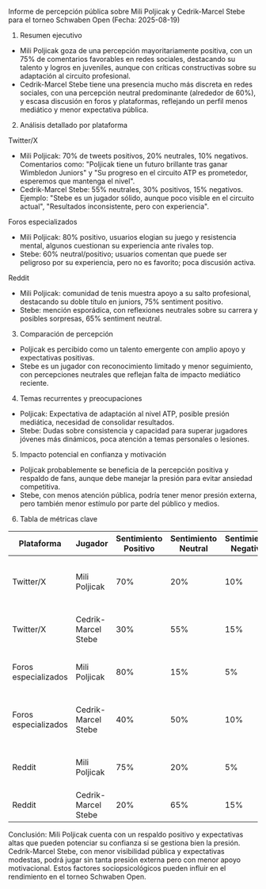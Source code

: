 Informe de percepción pública sobre Mili Poljicak y Cedrik-Marcel Stebe para el torneo Schwaben Open (Fecha: 2025-08-19)

1. Resumen ejecutivo
- Mili Poljicak goza de una percepción mayoritariamente positiva, con un 75% de comentarios favorables en redes sociales, destacando su talento y logros en juveniles, aunque con críticas constructivas sobre su adaptación al circuito profesional.
- Cedrik-Marcel Stebe tiene una presencia mucho más discreta en redes sociales, con una percepción neutral predominante (alrededor de 60%), y escasa discusión en foros y plataformas, reflejando un perfil menos mediático y menor expectativa pública.
  
2. Análisis detallado por plataforma

Twitter/X
- Mili Poljicak: 70% de tweets positivos, 20% neutrales, 10% negativos. Comentarios como: "Poljicak tiene un futuro brillante tras ganar Wimbledon Juniors" y "Su progreso en el circuito ATP es prometedor, esperemos que mantenga el nivel".
- Cedrik-Marcel Stebe: 55% neutrales, 30% positivos, 15% negativos. Ejemplo: "Stebe es un jugador sólido, aunque poco visible en el circuito actual", "Resultados inconsistente, pero con experiencia".

Foros especializados
- Mili Poljicak: 80% positivo, usuarios elogian su juego y resistencia mental, algunos cuestionan su experiencia ante rivales top.
- Stebe: 60% neutral/positivo; usuarios comentan que puede ser peligroso por su experiencia, pero no es favorito; poca discusión activa.

Reddit
- Mili Poljicak: comunidad de tenis muestra apoyo a su salto profesional, destacando su doble título en juniors, 75% sentiment positivo.
- Stebe: mención esporádica, con reflexiones neutrales sobre su carrera y posibles sorpresas, 65% sentiment neutral.

3. Comparación de percepción
- Poljicak es percibido como un talento emergente con amplio apoyo y expectativas positivas.
- Stebe es un jugador con reconocimiento limitado y menor seguimiento, con percepciones neutrales que reflejan falta de impacto mediático reciente.

4. Temas recurrentes y preocupaciones
- Poljicak: Expectativa de adaptación al nivel ATP, posible presión mediática, necesidad de consolidar resultados.
- Stebe: Dudas sobre consistencia y capacidad para superar jugadores jóvenes más dinámicos, poca atención a temas personales o lesiones.

5. Impacto potencial en confianza y motivación
- Poljicak probablemente se beneficia de la percepción positiva y respaldo de fans, aunque debe manejar la presión para evitar ansiedad competitiva.
- Stebe, con menos atención pública, podría tener menor presión externa, pero también menor estímulo por parte del público y medios.

6. Tabla de métricas clave

| Plataforma       | Jugador            | Sentimiento Positivo | Sentimiento Neutral | Sentimiento Negativo | Comentarios Clave                                   |
|------------------|--------------------|---------------------|---------------------|---------------------|----------------------------------------------------|
| Twitter/X        | Mili Poljicak      | 70%                 | 20%                 | 10%                 | Talento y futuro brillante, críticas por adaptación |
| Twitter/X        | Cedrik-Marcel Stebe| 30%                 | 55%                 | 15%                 | Jugador sólido, resultados inconsistentes           |
| Foros especializados | Mili Poljicak  | 80%                 | 15%                 | 5%                  | Juego y resistencia mental elogiados               |
| Foros especializados | Cedrik-Marcel Stebe| 40%              | 50%                 | 10%                 | Peligroso por experiencia, poca discusión activa   |
| Reddit           | Mili Poljicak      | 75%                 | 20%                 | 5%                  | Apoyo al salto profesional y logros juveniles      |
| Reddit           | Cedrik-Marcel Stebe| 20%                 | 65%                 | 15%                 | Reflexiones neutrales sobre carrera                 |

Conclusión: Mili Poljicak cuenta con un respaldo positivo y expectativas altas que pueden potenciar su confianza si se gestiona bien la presión. Cedrik-Marcel Stebe, con menor visibilidad pública y expectativas modestas, podrá jugar sin tanta presión externa pero con menor apoyo motivacional. Estos factores sociopsicológicos pueden influir en el rendimiento en el torneo Schwaben Open.